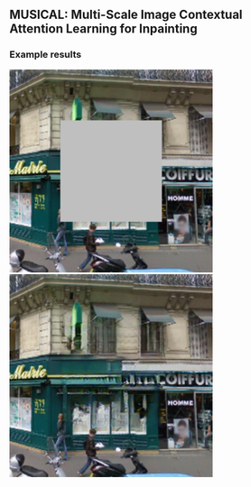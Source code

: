 ## MUSICAL: Multi-Scale Image Contextual Attention Learning for Inpainting


### Example results  

<img src="./results/paris_results/10_input.png" width="360">  <img src="./results/paris_results/10_ours.png" width="360"> 
